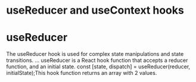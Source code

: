 # useReducer and useContext hooks

# useReducer
The useReducer hook is used for complex state manipulations and state transitions. … useReducer is a React hook function that accepts a reducer function, and an initial state. const [state, dispatch] = useReducer(reducer, initialState);This hook function returns an array with 2 values.
